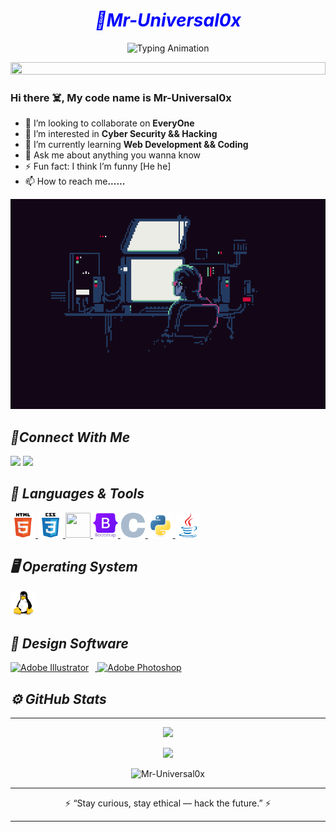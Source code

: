 <h1 align="center" ><b><i><font color="blue">👾Mr-Universal0x</font></i></b></h1>
<p align="center">
  <img src="https://readme-typing-svg.herokuapp.com?font=Fira+Code&weight=500&size=24&pause=1000&color=0066FF&center=true&vCenter=true&width=500&lines=🌊+Sailing+the+Digital+Sea;💻+Hacker+%7C+Developer+%7C+Explorer" alt="Typing Animation" />
</p>

<img src="https://i.imgur.com/dBaSKWF.gif" height="20" width="100%">

### Hi there ☠️, My code name is Mr-Universal0x

  - 👯 I’m looking to collaborate on <b>EveryOne</b><br>
  - 👀 I’m interested in <b>Cyber Security && Hacking</b><br>
  - 🌱 I’m currently learning <b>Web Development && Coding</b><br>
  - 💬 Ask me about anything you wanna know<br>
  - ⚡ Fun fact: I think I’m funny [He he]
  - 📫 How to reach me<b>......</b><br>


<!-- ![](https://github.com/Mr-Universal0x/Mr-Universal0x/blob/main/download.jpg)-->
![](https://github.com/Mr-Universal0x/Mr-Universal0x/blob/main/4I9G.gif)

<h2><b><i>📡Connect With Me</i></b></h2>
<p>
  <a href="https://github.com/Mr-Universal0x" target="_blank"><img src="https://img.shields.io/badge/GitHub-0066FF?style=for-the-badge&logo=github&logoColor=white" /></a>
  <a href="https://t.me/MrUniversal0x" target="_blank"><img src="https://img.shields.io/badge/Telegram-0066FF?style=for-the-badge&logo=telegram&logoColor=white" /></a>
</p>
<h2><b><i>🧰 Languages & Tools</i></b></h2>
<p align="left">
  <a href="https://www.w3.org/html/" target="_blank" rel="noreferrer">
    <img src="https://raw.githubusercontent.com/devicons/devicon/master/icons/html5/html5-original-wordmark.svg" width="40" height="40"/>
  </a>
  <a href="https://www.w3schools.com/css/" target="_blank" rel="noreferrer">
    <img src="https://raw.githubusercontent.com/devicons/devicon/master/icons/css3/css3-original-wordmark.svg" width="40" height="40"/>
  </a>
  <a href="https://tailwindcss.com/" target="_blank" rel="noreferrer">
    <img src="https://www.vectorlogo.zone/logos/tailwindcss/tailwindcss-icon.svg" width="40" height="40"/>
  </a>
  <a href="https://getbootstrap.com" target="_blank" rel="noreferrer">
    <img src="https://raw.githubusercontent.com/devicons/devicon/master/icons/bootstrap/bootstrap-original-wordmark.svg" width="40" height="40"/>
  </a>
  <a href="https://www.cprogramming.com/" target="_blank" rel="noreferrer">
    <img src="https://raw.githubusercontent.com/devicons/devicon/master/icons/c/c-original.svg" width="40" height="40"/>
  </a>
  <a href="https://www.python.org" target="_blank" rel="noreferrer">
    <img src="https://raw.githubusercontent.com/devicons/devicon/master/icons/python/python-original.svg" width="40" height="40"/>
  </a>
  <a href="https://www.java.com" target="_blank" rel="noreferrer">
    <img src="https://raw.githubusercontent.com/devicons/devicon/master/icons/java/java-original.svg" width="40" height="40"/>
  </a>
</p>
<h2><b><i>🖥 Operating System</i></b></h2>
<p align="left">
  <a href="https://www.linux.org/" target="_blank" rel="noreferrer">
    <img src="https://raw.githubusercontent.com/devicons/devicon/master/icons/linux/linux-original.svg" width="40" height="40"/>
  </a>
</p>
<h2><b><i>🎨 Design Software</i></b></h2>
<p> 
  <a href="https://www.adobe.com/products/illustrator.html" target="_blank">
    <img src="https://upload.wikimedia.org/wikipedia/commons/f/fb/Adobe_Illustrator_CC_icon.svg"
         alt="Adobe Illustrator"
         width="48" height="48"
         style="margin-right: 10px;" />
  </a>  
  <a href="https://www.adobe.com/products/photoshop.html" target="_blank">
    <img src="https://upload.wikimedia.org/wikipedia/commons/a/af/Adobe_Photoshop_CC_icon.svg"
         alt="Adobe Photoshop"
         width="48" height="48" />
  </a>
</p>
<h2><b><i>⚙️ GitHub Stats</i></b></h2>

---

<p align="center">
  <a href="https://github.com/Mr-Universal0x">
    <img src="https://github-readme-stats.vercel.app/api/top-langs/?username=Mr-Universal0x&layout=compact&theme=react&hide_border=true"/>
  </a>
</p>
<p align="center">
  <a href="https://github.com/Mr-Universal0x">
    <img height="165" src="https://github-readme-stats.vercel.app/api?username=Mr-Universal0x&show_icons=true&include_all_commits=true&theme=react&cache_seconds=3200&hide_border=true"/>
  </a>
</p>
<p align="center">
  <img src="https://github-readme-streak-stats.herokuapp.com/?user=Mr-Universal0x&&theme=tokyonight" alt="Mr-Universal0x"/>
</p>



---
<p align="center">⚡ “Stay curious, stay ethical — hack the future.” ⚡</p>

---

